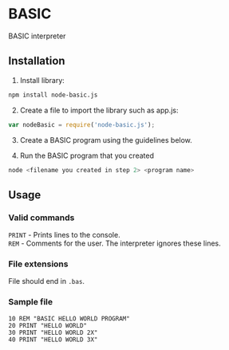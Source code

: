 # BASIC
BASIC interpreter

## Installation

1. Install library:

  ```bash
  npm install node-basic.js
  ```

2. Create a file to import the library such as app.js:

  ```javascript
  var nodeBasic = require('node-basic.js');
  ```

3. Create a BASIC program using the guidelines below.

4. Run the BASIC program that you created

  ```bash
  node <filename you created in step 2> <program name>
  ```

## Usage

### Valid commands

`PRINT` - Prints lines to the console.  
`REM` - Comments for the user. The interpreter ignores these lines.

### File extensions

File should end in `.bas`.

### Sample file

```bas
10 REM "BASIC HELLO WORLD PROGRAM"
20 PRINT "HELLO WORLD"
30 PRINT "HELLO WORLD 2X"
40 PRINT "HELLO WORLD 3X"
```
